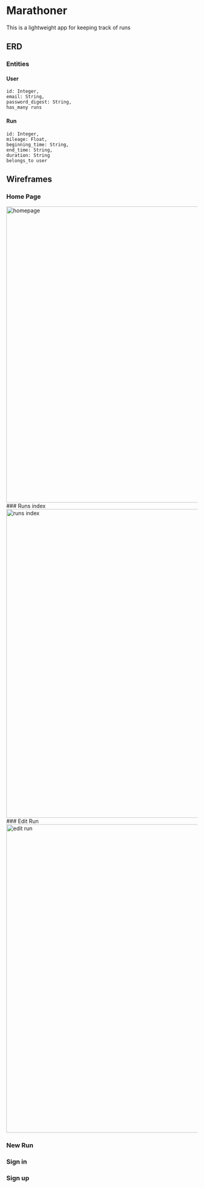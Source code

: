 # Marathoner
This is a lightweight app for keeping track of runs

## ERD

### Entities

#### User

```
id: Integer,
email: String,
password_digest: String,
has_many runs
```

#### Run

```
id: Integer,
mileage: Float,
beginning_time: String,
end_time: String,
duration: String
belongs_to user
```

## Wireframes

### Home Page
<img width="777" alt="homepage" src="https://cloud.githubusercontent.com/assets/23660271/23713952/8db449b0-03f5-11e7-8dcd-a145b57ab6dd.png">
### Runs index
<img width="810" alt="runs index" src="https://cloud.githubusercontent.com/assets/23660271/23713969/a351c1c6-03f5-11e7-8337-4b1d1137f129.png">
### Edit Run 
<img width="809" alt="edit run" src="https://cloud.githubusercontent.com/assets/23660271/23713985/ac4a658a-03f5-11e7-886a-296aad7ae5fa.png">

### New Run

### Sign in
### Sign up
